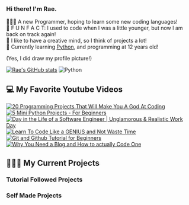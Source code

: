 ### Hi there! I'm Rae.

👩🏽‍💻 A new Programmer, hoping to learn some new coding languages!<br/>
🥳 F U N F A C T: I used to code when I was a little younger, but now I am back on track again!<br/>
🎨 I like to have a creative mind, so I think of projects a lot!<br/>
💭 Currently learning [Python](https://www.python.org/), and programming at 12 years old!<br/>


(Yes, I did draw my profile picture!)

[![Rae's GitHub stats](https://github-readme-stats.vercel.app/api?username=SillyRae&show_icons=true&theme=dracula)](https://github.com/anuraghazra/github-readme-stats)
![Python](https://img.shields.io/badge/python-3670A0?style=for-the-badge&logo=python&logoColor=ffdd54)

## 💻 My Favorite Youtube Videos

[![20 Programming Projects That Will Make You A God At Coding](https://ytcards.demolab.com/?id=jTJvyKZDFsY&title=20+Programming+Projects+That+Will+Make+You+A+God+At+Coding&lang=en&timestamp=1716436800&background_color=%230d1117&title_color=%23ffffff&stats_color=%23dedede&max_title_lines=2&width=250&border_radius=5&duration=867 "20 Programming Projects That Will Make You A God At Coding")](https://youtu.be/jTJvyKZDFsY?si=WdiUAa28WRaPhnyA)
[![5 Mini Python Projects - For Beginners](https://ytcards.demolab.com/?id=DLn3jOsNRVE&title=5+Mini+Python+Projects+-+For+Beginners&lang=en&timestamp=1623297600&background_color=%230d1117&title_color=%23ffffff&stats_color=%23dedede&max_title_lines=2&width=250&border_radius=5&duration=6068 "5 Mini Python Projects - For Beginners")](https://youtu.be/DLn3jOsNRVE?si=YEG3jUulsdmbeoYm)
[![Day in the Life of a Software Engineer | Unglamorous & Realistic Work Day](https://ytcards.demolab.com/?id=M8H2AsTaE4E&title=Day+in+the+Life+of+a+Software+Engineer+|+Unglamorous+&+Realistic+Work+Day&lang=en&timestamp=1698638400&background_color=%230d1117&title_color=%23ffffff&stats_color=%23dedede&max_title_lines=2&width=250&border_radius=5&duration=617 "Day in the Life of a Software Engineer | Unglamorous & Realistic Work Day")](https://youtu.be/M8H2AsTaE4E?si=Y5TcYsYjzyBYFjeE)
[![Learn To Code Like a GENIUS and Not Waste Time](https://ytcards.demolab.com/?id=q-_ezD9Swz4&title=Learn+To+Code+Like+a+GENIUS+and+Not+Waste+Time&lang=en&timestamp=1703134800&background_color=%230d1117&title_color=%23ffffff&stats_color=%23dedede&max_title_lines=2&width=250&border_radius=5&duration=581 "Learn To Code Like A Genius and Not Waste Time")](https://youtu.be/q-_ezD9Swz4?si=QyddepB1qOQNNDmo)
[![Git and Github Tutorial for Beginners](https://ytcards.demolab.com/?id=tRZGeaHPoaw&title=Git+and+Github+Tutorial+For+Beginners&lang=en&timestamp=1656043200&background_color=%230d1117&title_color=%23ffffff&stats_color=%23dedede&max_title_lines=2&width=250&border_radius=5&duration=2779 "Learn To Code Like A Genius and Not Waste Time")](https://youtu.be/q-_ezD9Swz4?si=QyddepB1qOQNNDmo)
[![Why You Need a Blog and How to *actually* Code One](https://ytcards.demolab.com/?id=LrzempwNwyU&title=Why+You+Need+a+Blog+and+How+To+*actually*+Code+One&lang=en&timestamp=1717128000&background_color=%230d1117&title_color=%23ffffff&stats_color=%23dedede&max_title_lines=2&width=250&border_radius=5&duration=858 "Why You Need a Blog and How to *actually* Code One")](https://youtu.be/tRZGeaHPoaw?si=LNkzY8CQRog4VZXC)

## 👩🏽‍💻 My Current Projects
### Tutorial Followed Projects

### Self Made Projects

